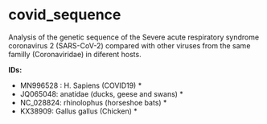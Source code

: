 # covid_sequence

Analysis of the genetic sequence of the Severe acute respiratory syndrome coronavirus 2 (SARS-CoV-2) compared with other viruses from the same familly (Coronaviridae) in diferent hosts.

**IDs:**   
* MN996528 : H. Sapiens (COVID19) *  
* JQ065048: anatidae (ducks, geese and swans) *  
* NC_028824: rhinolophus (horseshoe bats) *  
* KX38909: Gallus gallus (Chicken) *
